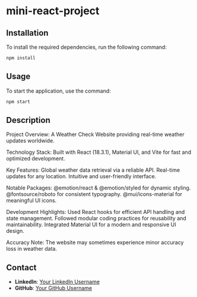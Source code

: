 # mini-react-project

## Installation
To install the required dependencies, run the following command:
```sh
npm install
```

## Usage
To start the application, use the command:
```sh
npm start
```

## Description
Project Overview: A Weather Check Website providing real-time weather updates worldwide.

Technology Stack: Built with React (18.3.1), Material UI, and Vite for fast and optimized development.

Key Features:
Global weather data retrieval via a reliable API.
Real-time updates for any location.
Intuitive and user-friendly interface.

Notable Packages:
@emotion/react & @emotion/styled for dynamic styling.
@fontsource/roboto for consistent typography.
@mui/icons-material for meaningful UI icons.

Development Highlights:
Used React hooks for efficient API handling and state management.
Followed modular coding practices for reusability and maintainability.
Integrated Material UI for a modern and responsive UI design.

Accuracy Note: The website may sometimes experience minor accuracy loss in weather data.


## Contact
- **LinkedIn**: [Your LinkedIn Username](https://www.linkedin.com/in/mohd-zubair5k/)
- **GitHub**: [Your GitHub Username](https://github.com/mdzubair5k)


